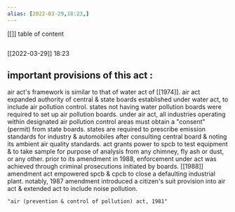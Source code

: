 ```yaml
---
alias: [2022-03-29,18:23,]
---
```

[[]]
table of content
```toc
```

[[2022-03-29]] 18:23
## important provisions of this act :
air act's framework is similar to that of water act of [[1974]].
air act expanded authority of central & state boards established under water act, to include air pollution control.
states not having water pollution boards were required to set up air pollution boards.
under air act, all industries operating within designated air pollution control areas must obtain a "consent" (permit) from state boards.
states are required to prescribe emission standards for industry & automobiles after consulting central board &  noting its ambient air quality standards.
act grants power to spcb to test equipment & to take sample for purpose of analysis from any chimney, fly  ash or dust, or any other.
prior to its amendment in 1988, enforcement under act was achieved through criminal prosecutions initiated by boards.
[[1988]] amendment act empowered spcb & cpcb to close a defaulting industrial plant.
notably, 1987 amendment introduced a citizen's suit provision into air act & extended act to include noise pollution.
```query
"air (prevention & control of pollution) act, 1981"
```